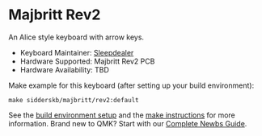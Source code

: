 # Majbritt Rev2

An Alice style keyboard with arrow keys. 

* Keyboard Maintainer: [Sleepdealer](https://github.com/[Sleepdealer])
* Hardware Supported: Majbritt Rev2 PCB
* Hardware Availability: TBD

Make example for this keyboard (after setting up your build environment):

    make sidderskb/majbritt/rev2:default

See the [build environment setup](https://docs.qmk.fm/#/getting_started_build_tools) and the [make instructions](https://docs.qmk.fm/#/getting_started_make_guide) for more information. Brand new to QMK? Start with our [Complete Newbs Guide](https://docs.qmk.fm/#/newbs).
